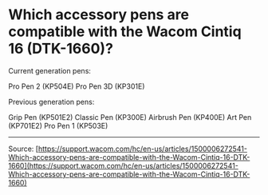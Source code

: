 # Which accessory pens  are compatible with the Wacom Cintiq 16 (DTK-1660)?

Current generation pens:

Pro Pen 2 (KP504E)
Pro Pen 3D (KP301E)



Previous generation pens:

Grip Pen (KP501E2)
Classic Pen (KP300E)
Airbrush Pen (KP400E)
Art Pen (KP701E2)
Pro Pen 1 (KP503E)

---
Source: [https://support.wacom.com/hc/en-us/articles/1500006272541-Which-accessory-pens-are-compatible-with-the-Wacom-Cintiq-16-DTK-1660](https://support.wacom.com/hc/en-us/articles/1500006272541-Which-accessory-pens-are-compatible-with-the-Wacom-Cintiq-16-DTK-1660)
